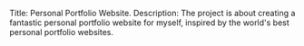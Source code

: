 Title: Personal Portfolio Website.
Description: The project is about creating a fantastic personal portfolio website for myself, inspired by the world's best personal portfolio websites.
